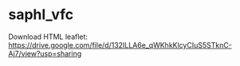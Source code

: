 # saphl_vfc
Download HTML leaflet: https://drive.google.com/file/d/132ILLA6e_qWKhkKlcyCIuS5STknC-Aj7/view?usp=sharing
